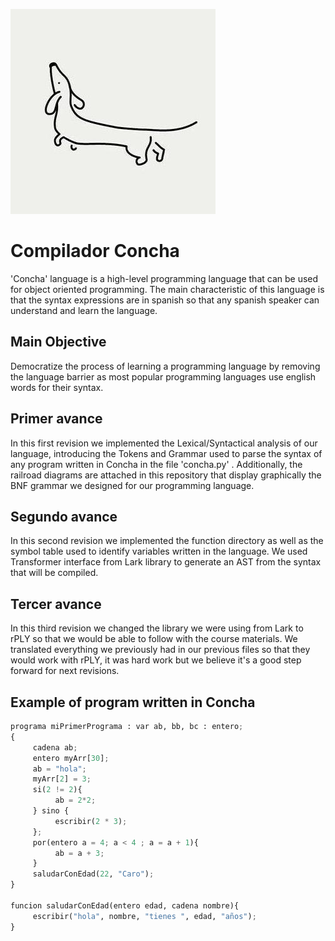 ![alt text](https://github.com/gabrielacorona/compilador-concha/blob/main/misc/Logo.jpeg)
# Compilador Concha
'Concha' language is a high-level programming language that can be used for object oriented programming. The main characteristic of this language is that the syntax expressions are in spanish so that any spanish speaker can understand and learn the language.

## Main Objective
Democratize the process of learning a programming language by removing the language barrier as most popular programming languages use english words for their syntax.

## Primer avance
In this first revision we implemented the Lexical/Syntactical analysis of our language, introducing the Tokens and Grammar used to parse the syntax of any program written in Concha in the file 'concha.py' . Additionally, the railroad diagrams are attached in this repository that display graphically the BNF grammar we designed for our programming language.

## Segundo avance
In this second revision we implemented the function directory as well as the symbol table used to identify variables written in the language. We used Transformer interface from Lark library to generate an AST from the syntax that will be compiled.

## Tercer avance
In this third revision we changed the library we were using from Lark to rPLY so that we would be able to follow with the course materials. We translated everything we previously had in our previous files so that they would work with rPLY, it was hard work but we believe it's a good step forward for next revisions.

## Example of program written in Concha
```python
programa miPrimerPrograma : var ab, bb, bc : entero;
{
     cadena ab;
     entero myArr[30];
     ab = "hola";
     myArr[2] = 3;
     si(2 != 2){
          ab = 2*2;
     } sino {
          escribir(2 * 3);
     };
     por(entero a = 4; a < 4 ; a = a + 1){
          ab = a + 3;
     }
     saludarConEdad(22, "Caro");
}

funcion saludarConEdad(entero edad, cadena nombre){
     escribir("hola", nombre, "tienes ", edad, "años");
}
